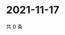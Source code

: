 # 2021-11-17

共 0 条

<!-- BEGIN WEIBO -->
<!-- 最后更新时间 Wed Nov 17 2021 05:01:00 GMT+0800 (China Standard Time) -->

<!-- END WEIBO -->
